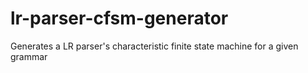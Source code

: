 # lr-parser-cfsm-generator
Generates a LR parser's characteristic finite state machine for a given grammar
